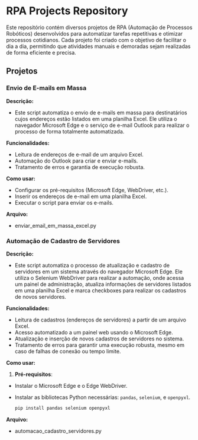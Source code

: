 # RPA Projects Repository #
Este repositório contém diversos projetos de RPA (Automação de Processos Robóticos) desenvolvidos para automatizar tarefas repetitivas e otimizar processos cotidianos. Cada projeto foi criado com o objetivo de facilitar o dia a dia, permitindo que atividades manuais e demoradas sejam realizadas de forma eficiente e precisa.

## Projetos ##

### Envio de E-mails em Massa ###
**Descrição:**
- Este script automatiza o envio de e-mails em massa para destinatários cujos endereços estão listados em uma planilha Excel. Ele utiliza o navegador Microsoft Edge e o serviço de e-mail Outlook para realizar o processo de forma totalmente automatizada.

**Funcionalidades:**
- Leitura de endereços de e-mail de um arquivo Excel.
- Automação do Outlook para criar e enviar e-mails.
- Tratamento de erros e garantia de execução robusta.

**Como usar:**
- Configurar os pré-requisitos (Microsoft Edge, WebDriver, etc.).
- Inserir os endereços de e-mail em uma planilha Excel.
- Executar o script para enviar os e-mails.

**Arquivo:**
- enviar_email_em_massa_excel.py

### Automação de Cadastro de Servidores ###
**Descrição:**
- Este script automatiza o processo de atualização e cadastro de servidores em um sistema através do navegador Microsoft Edge. Ele utiliza o Selenium WebDriver para realizar a automação, onde acessa um painel de administração, atualiza informações de servidores listados em uma planilha Excel e marca checkboxes para realizar os cadastros de novos servidores.

**Funcionalidades:**
- Leitura de cadastros (endereços de servidores) a partir de um arquivo Excel.
- Acesso automatizado a um painel web usando o Microsoft Edge.
- Atualização e inserção de novos cadastros de servidores no sistema.
- Tratamento de erros para garantir uma execução robusta, mesmo em caso de falhas de conexão ou tempo limite.

**Como usar:**
1. **Pré-requisitos**:
- Instalar o Microsoft Edge e o Edge WebDriver.
- Instalar as bibliotecas Python necessárias: `pandas`, `selenium`, e `openpyxl`.
   
    ```bash
    pip install pandas selenium openpyxl

**Arquivo:**
- automacao_cadastro_servidores.py

